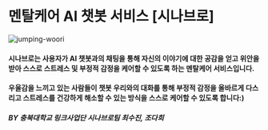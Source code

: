 # 멘탈케어 AI 챗봇 서비스 [시나브로]
![jumping-woori](https://user-images.githubusercontent.com/74031552/149660059-43ba072a-852d-45e4-84d7-f3e47e0024a3.png)
#### 시나브로는 사용자가 AI 챗봇과의 채팅을 통해 자신의 이야기에 대한 공감을 얻고 위안을 받아 스스로 스트레스 및 부정적 감정을 케어할 수 있도록 하는 멘탈케어 서비스입니다.
#### 우울감을 느끼고 있는 사람들이 챗봇 우리와의 대화를 통해 부정적 감정을 올바르게 다스리고 스트레스를 건강하게 해소할 수 있는 방식을 스스로 케어할 수 있도록 합니다:)


##### BY 충북대학교 링크사업단 시나브로팀 최수진, 조다희

